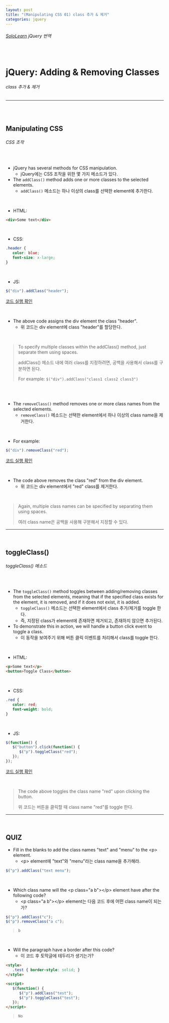 ```yaml
---
layout: post
title: "(Manipulating CSS 01) class 추가 & 제거"
categories: jquery
---
```


###### [SoloLearn](https://www.sololearn.com/) jQuery 번역

<br>

# jQuery: Adding & Removing Classes

###### class 추가 & 제거

------

<br>

<br>

## Manipulating CSS

###### CSS 조작

<br>

- jQuery has several methods for CSS manipulation.
  - jQuery에는 CSS 조작을 위한 몇 가지 메소드가 있다.
- The `addClass()` method adds one or more classes to the selected elements.
  - `addClass()` 메소드는 하나 이상의 class를 선택한 element에 추가한다.

<br>

- HTML:

```html
<div>Some text</div>
```

<br>

- CSS:

```css
.header {
   color: blue;
   font-size: x-large;
}
```

<br>

- JS:

```js
$("div").addClass("header");
```

[코드 실행 확인](https://code.sololearn.com/1115/#js)

<br>

- The above code assigns the div element the class "header".
  - 위 코드는 div element에 class "header"를 할당한다.

<br>

> To specify multiple classes within the addClass() method, just separate them using spaces.
>
> addClass() 메소드 내에 여러 class를 지정하려면, 공백을 사용해서 class를 구분하면 된다.
>
> For example: `$("div").addClass("class1 class2 class3")`

<br>

<br>

- The `removeClass()` method removes one or more class names from the selected elements.
  - `removeClass()` 메소드는 선택한 element에서 하나 이상의 class name을 제거한다.

<br>

- For example:

```js
$("div").removeClass("red");
```

[코드 실행 확인](https://code.sololearn.com/1116/#js)

<br>

- The code above removes the class "red" from the div element.
  - 위 코드는 div element에서 "red" class를 제거한다.

<br>

> Again, multiple class names can be specified by separating them using spaces.
>
> 여러 class name은 공백을 사용해 구분해서 지정할 수 있다.

------

<br>

## toggleClass()

###### toggleClass() 메소드

<br>

- The `toggleClass()` method toggles between adding/removing classes from the selected elements, meaning that if the specified class exists for the element, it is removed, and if it does not exist, it is added.
  - `toggleClass()` 메소드는 선택한 element에서 class 추가/제거를 toggle 한다.
  - 즉, 지정된 class가 element에 존재하면 제거되고, 존재하지 않으면 추가된다.
- To demonstrate this in action, we will handle a button click event to toggle a class.
  - 이 동작을 보여주기 위해 버튼 클릭 이벤트를 처리해서 class를 toggle 한다.

<br>

- HTML:

```html
<p>Some text</p>
<button>Toggle Class</button>
```

<br>

- CSS:

```css
.red {
   color: red;
   font-weight: bold;
}
```

<br>

- JS:

```js
$(function() {
   $("button").click(function() {
      $("p").toggleClass("red");
   });
});
```

[코드 실행 확인](https://code.sololearn.com/1117/#js)

<br>

> The code above toggles the class name "red" upon clicking the button.
>
> 위 코드는 버튼을 클릭할 때 class name "red"를 toggle 한다.

------

<br>

## QUIZ

- Fill in the blanks to add the class names "text" and "menu" to the \<p> element.
  - \<p> element에 "text"와 "menu"라는 class name을 추가해라.

```js
$("p").addClass("text menu");
```

<br>

- Which class name will the \<p class="a b">\</p> element have after the following code?
  - \<p class="a b">\</p> element는 다음 코드 후에 어떤 class name이 되는가?

```js
$("p").addClass("c");
$("p").removeClass("a c");
```

> `b`

<br>

- Will the paragraph have a border after this code?
  - 이 코드 후 토막글에 테두리가 생기는가?

```html
<style>
   .test { border-style: solid; }
</style>

<script>
   $(function() {
      $("p").addClass("test");
      $("p").toggleClass("test");
   });
</script>
```

> `No`

<br>
